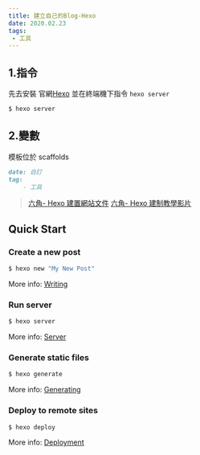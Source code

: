 ```yaml
---
title: 建立自己的Blog-Hexo
date: 2020.02.23
tags:
 - 工具
---
```


## 1.指令
先去安裝 官網[Hexo](https://hexo.io/)  並在終端機下指令 `hexo server`

```bash
$ hexo server
```

## 2.變數
模板位於 scaffolds

```md
date: 自訂
tag: 
    - 工具
```
> [六角- Hexo 建置網站文件](https://paper.dropbox.com/doc/Hexo---Au06Gb0DCVyyiEMSa_ddAnvYAg-7zSMDUvNPffmjdilVv3AA)
> [六角- Hexo 建制教學影片](https://www.youtube.com/watch?v=jOJI9ekTzK8)

## Quick Start

### Create a new post

``` bash
$ hexo new "My New Post"
```

More info: [Writing](https://hexo.io/docs/writing.html)

### Run server

``` bash
$ hexo server
```

More info: [Server](https://hexo.io/docs/server.html)

### Generate static files

``` bash
$ hexo generate
```

More info: [Generating](https://hexo.io/docs/generating.html)

### Deploy to remote sites

``` bash
$ hexo deploy
```

More info: [Deployment](https://hexo.io/docs/one-command-deployment.html)
